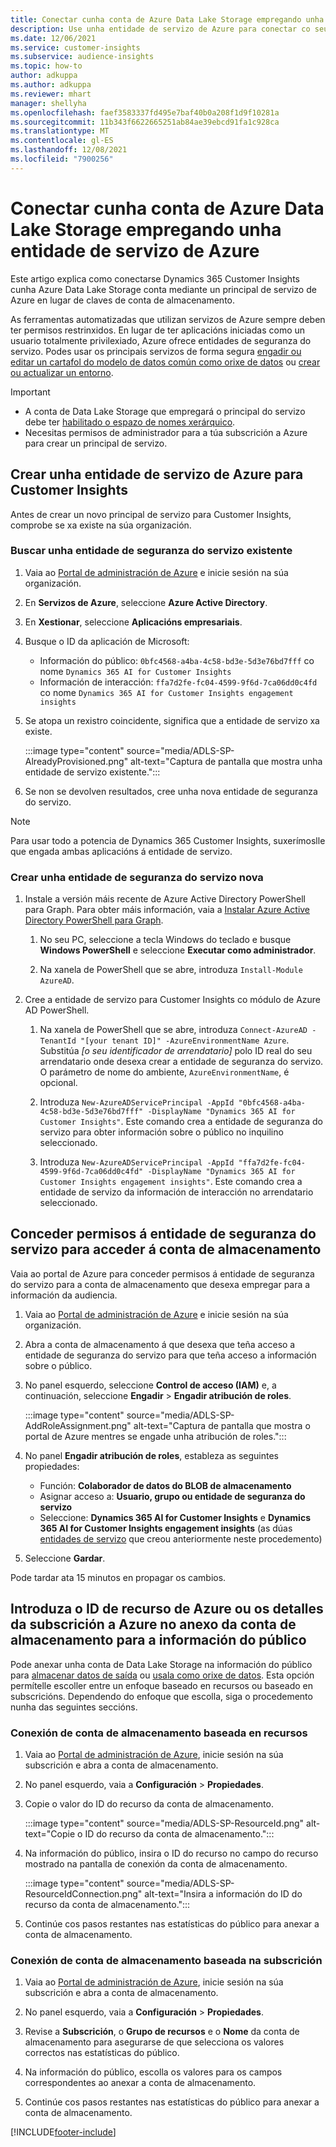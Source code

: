 ```yaml
---
title: Conectar cunha conta de Azure Data Lake Storage empregando unha entidade de servizo
description: Use unha entidade de servizo de Azure para conectar co seu propio lago de datos.
ms.date: 12/06/2021
ms.service: customer-insights
ms.subservice: audience-insights
ms.topic: how-to
author: adkuppa
ms.author: adkuppa
ms.reviewer: mhart
manager: shellyha
ms.openlocfilehash: faef3583337fd495e7baf40b0a208f1d9f10281a
ms.sourcegitcommit: 11b343f6622665251ab84ae39ebcd91fa1c928ca
ms.translationtype: MT
ms.contentlocale: gl-ES
ms.lasthandoff: 12/08/2021
ms.locfileid: "7900256"
---
```

# <a name="connect-to-an-azure-data-lake-storage-account-by-using-an-azure-service-principal"></a>Conectar cunha conta de Azure Data Lake Storage empregando unha entidade de servizo de Azure

Este artigo explica como conectarse Dynamics 365 Customer Insights cunha Azure Data Lake Storage conta mediante un principal de servizo de Azure en lugar de claves de conta de almacenamento. 

As ferramentas automatizadas que utilizan servizos de Azure sempre deben ter permisos restrinxidos. En lugar de ter aplicacións iniciadas como un usuario totalmente privilexiado, Azure ofrece entidades de seguranza do servizo. Podes usar os principais servizos de forma segura [engadir ou editar un cartafol do modelo de datos común como orixe de datos](connect-common-data-model.md) ou [crear ou actualizar un entorno](create-environment.md).

> [!IMPORTANT]
> - A conta de Data Lake Storage que empregará o principal do servizo debe ter [habilitado o espazo de nomes xerárquico](/azure/storage/blobs/data-lake-storage-namespace).
> - Necesitas permisos de administrador para a túa subscrición a Azure para crear un principal de servizo.

## <a name="create-an-azure-service-principal-for-customer-insights"></a>Crear unha entidade de servizo de Azure para Customer Insights

Antes de crear un novo principal de servizo para Customer Insights, comprobe se xa existe na súa organización.

### <a name="look-for-an-existing-service-principal"></a>Buscar unha entidade de seguranza do servizo existente

1. Vaia ao [Portal de administración de Azure](https://portal.azure.com) e inicie sesión na súa organización.

2. En **Servizos de Azure**, seleccione **Azure Active Directory**.

3. En **Xestionar**, seleccione **Aplicacións empresariais**.

4. Busque o ID da aplicación de Microsoft:
   - Información do público: `0bfc4568-a4ba-4c58-bd3e-5d3e76bd7fff` co nome `Dynamics 365 AI for Customer Insights`
   - Información de interacción: `ffa7d2fe-fc04-4599-9f6d-7ca06dd0c4fd` co nome `Dynamics 365 AI for Customer Insights engagement insights`

5. Se atopa un rexistro coincidente, significa que a entidade de servizo xa existe. 
   
   :::image type="content" source="media/ADLS-SP-AlreadyProvisioned.png" alt-text="Captura de pantalla que mostra unha entidade de servizo existente.":::
   
6. Se non se devolven resultados, cree unha nova entidade de seguranza do servizo.

>[!NOTE]
>Para usar todo a potencia de Dynamics 365 Customer Insights, suxerímoslle que engada ambas aplicacións á entidade de servizo.

### <a name="create-a-new-service-principal"></a>Crear unha entidade de seguranza do servizo nova

1. Instale a versión máis recente de Azure Active Directory PowerShell para Graph. Para obter máis información, vaia a [Instalar Azure Active Directory PowerShell para Graph](/powershell/azure/active-directory/install-adv2).

   1. No seu PC, seleccione a tecla Windows do teclado e busque **Windows PowerShell** e seleccione **Executar como administrador**.
   
   1. Na xanela de PowerShell que se abre, introduza `Install-Module AzureAD`.

2. Cree a entidade de servizo para Customer Insights co módulo de Azure AD PowerShell.

   1. Na xanela de PowerShell que se abre, introduza `Connect-AzureAD -TenantId "[your tenant ID]" -AzureEnvironmentName Azure`. Substitúa *[o seu identificador de arrendatario]* polo ID real do seu arrendatario onde desexa crear a entidade de seguranza do servizo. O parámetro de nome do ambiente, `AzureEnvironmentName`, é opcional.
  
   1. Introduza `New-AzureADServicePrincipal -AppId "0bfc4568-a4ba-4c58-bd3e-5d3e76bd7fff" -DisplayName "Dynamics 365 AI for Customer Insights"`. Este comando crea a entidade de seguranza do servizo para obter información sobre o público no inquilino seleccionado. 

   1. Introduza `New-AzureADServicePrincipal -AppId "ffa7d2fe-fc04-4599-9f6d-7ca06dd0c4fd" -DisplayName "Dynamics 365 AI for Customer Insights engagement insights"`. Este comando crea a entidade de servizo da información de interacción no arrendatario seleccionado.

## <a name="grant-permissions-to-the-service-principal-to-access-the-storage-account"></a>Conceder permisos á entidade de seguranza do servizo para acceder á conta de almacenamento

Vaia ao portal de Azure para conceder permisos á entidade de seguranza do servizo para a conta de almacenamento que desexa empregar para a información da audiencia.

1. Vaia ao [Portal de administración de Azure](https://portal.azure.com) e inicie sesión na súa organización.

1. Abra a conta de almacenamento á que desexa que teña acceso a entidade de seguranza do servizo para que teña acceso a información sobre o público.

1. No panel esquerdo, seleccione **Control de acceso (IAM)** e, a continuación, seleccione **Engadir** > **Engadir atribución de roles**.

   :::image type="content" source="media/ADLS-SP-AddRoleAssignment.png" alt-text="Captura de pantalla que mostra o portal de Azure mentres se engade unha atribución de roles.":::

1. No panel **Engadir atribución de roles**, estableza as seguintes propiedades:
   - Función: **Colaborador de datos do BLOB de almacenamento**
   - Asignar acceso a: **Usuario, grupo ou entidade de seguranza do servizo**
   - Seleccione: **Dynamics 365 AI for Customer Insights** e **Dynamics 365 AI for Customer Insights engagement insights** (as dúas [entidades de servizo](#create-a-new-service-principal) que creou anteriormente neste procedemento)

1.  Seleccione **Gardar**.

Pode tardar ata 15 minutos en propagar os cambios.

## <a name="enter-the-azure-resource-id-or-the-azure-subscription-details-in-the-storage-account-attachment-to-audience-insights"></a>Introduza o ID de recurso de Azure ou os detalles da subscrición a Azure no anexo da conta de almacenamento para a información do público

Pode anexar unha conta de Data Lake Storage na información do público para [almacenar datos de saída](manage-environments.md) ou [usala como orixe de datos](connect-common-data-service-lake.md). Esta opción permítelle escoller entre un enfoque baseado en recursos ou baseado en subscricións. Dependendo do enfoque que escolla, siga o procedemento nunha das seguintes seccións.

### <a name="resource-based-storage-account-connection"></a>Conexión de conta de almacenamento baseada en recursos

1. Vaia ao [Portal de administración de Azure](https://portal.azure.com), inicie sesión na súa subscrición e abra a conta de almacenamento.

1. No panel esquerdo, vaia a **Configuración** > **Propiedades**.

1. Copie o valor do ID do recurso da conta de almacenamento.

   :::image type="content" source="media/ADLS-SP-ResourceId.png" alt-text="Copie o ID do recurso da conta de almacenamento.":::

1. Na información do público, insira o ID do recurso no campo do recurso mostrado na pantalla de conexión da conta de almacenamento.

   :::image type="content" source="media/ADLS-SP-ResourceIdConnection.png" alt-text="Insira a información do ID do recurso da conta de almacenamento.":::   

1. Continúe cos pasos restantes nas estatísticas do público para anexar a conta de almacenamento.

### <a name="subscription-based-storage-account-connection"></a>Conexión de conta de almacenamento baseada na subscrición

1. Vaia ao [Portal de administración de Azure](https://portal.azure.com), inicie sesión na súa subscrición e abra a conta de almacenamento.

1. No panel esquerdo, vaia a **Configuración** > **Propiedades**.

1. Revise a **Subscrición**, o **Grupo de recursos** e o **Nome** da conta de almacenamento para asegurarse de que selecciona os valores correctos nas estatísticas do público.

1. Na información do público, escolla os valores para os campos correspondentes ao anexar a conta de almacenamento.

1. Continúe cos pasos restantes nas estatísticas do público para anexar a conta de almacenamento.


[!INCLUDE[footer-include](../includes/footer-banner.md)]
